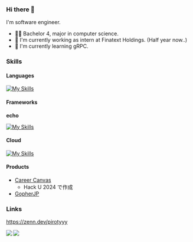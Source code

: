 ### Hi there 👋

I'm software engineer.
- 👨‍🎓 Bachelor 4, major in computer science.
- 🔭 I'm currently working as intern at Finatext Holdings. (Half year now..)
- 🌱 I'm currently learning gRPC.

### Skills

#### Languages

[![My Skills](https://skillicons.dev/icons?i=go,python,js,ts,java,html,css)](https://skillicons.dev)

#### Frameworks

**echo**

[![My Skills](https://skillicons.dev/icons?i=nestjs,react,next,vue,pytorch)](https://skillicons.dev)

#### Cloud

[![My Skills](https://skillicons.dev/icons?i=aws,terraform)](https://skillicons.dev)

#### Products
- [Career Canvas](https://github.com/openhacku-team-a)
    - Hack U 2024 で作成
- [GopherJP](https://github.com/GopherJP)


### Links
https://zenn.dev/pirotyyy

<a href="https://github.com/anuraghazra/github-readme-stats">
  <img align="left" src="https://github-readme-stats.vercel.app/api?username=pirotyyy&count_private=true&show_icons=true" />
</a>
<a href="https://github.com/anuraghazra/github-readme-stats">
  <img align="left" src="https://github-readme-stats.vercel.app/api/top-langs/?username=pirotyyy&layout=compact" />
</a>
